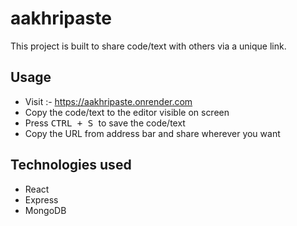 # aakhripaste

This project is built to share code/text with others via a unique link. 

## Usage
<ul> 
  <li> Visit :- <a href="https://aakhripaste.onrender.com" target="blank">https://aakhripaste.onrender.com</a> </li>
  <li> Copy the code/text to the editor visible on screen</li>
  <li> Press <kbd> CTRL + S </kbd> to save the code/text</li>
  <li> Copy the URL from address bar and share wherever you want</li>
</ul>

## Technologies used
<ul> 
  <li> React </li>
  <li> Express </li>
  <li> MongoDB </li>
</ul>
